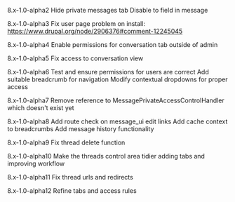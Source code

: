 8.x-1.0-alpha2
Hide private messages tab
Disable to field in message

8.x-1.0-alpha3
Fix user page problem on install: https://www.drupal.org/node/2906376#comment-12245045

8.x-1.0-alpha4
Enable permissions for conversation tab outside of admin

8.x-1.0-alpha5
Fix access to conversation view

8.x-1.0-alpha6
Test and ensure permissions for users are correct
Add suitable breadcrumb for navigation
Modify contextual dropdowns for proper access

8.x-1.0-alpha7
Remove reference to MessagePrivateAccessControlHandler which doesn't exist yet

8.x-1.0-alpha8
Add route check on message_ui edit links
Add cache context to breadcrumbs
Add message history functionality

8.x-1.0-alpha9
Fix thread delete function

8.x-1.0-alpha10
Make the threads control area tidier adding tabs and improving workflow

8.x-1.0-alpha11
Fix thread urls and redirects

8.x-1.0-alpha12
Refine tabs and access rules
